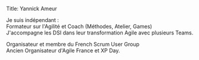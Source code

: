 Title: Yannick Ameur

Je suis indépendant :  
Formateur sur l'Agilité et Coach (Méthodes, Atelier, Games)  
J'accompagne les DSI dans leur transformation Agile avec plusieurs Teams.

Organisateur et membre du French Scrum User Group  
Ancien Organisateur d'Agile France et XP Day.
